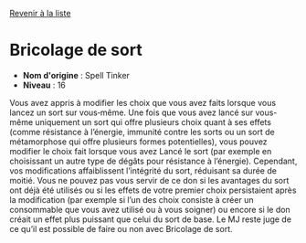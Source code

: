 [Revenir à la liste](..)

# Bricolage de sort

 * **Nom d'origine** : Spell Tinker
 * **Niveau** : 16


<p>Vous avez appris à modifier les choix que vous avez faits lorsque vous lancez un sort sur vous‑même. Une fois que vous avez lancé sur vous-même uniquement un sort qui offre plusieurs choix quant à ses effets (comme résistance à l’énergie, immunité contre les sorts ou un sort de métamorphose qui offre plusieurs formes potentielles), vous pouvez modifier le choix fait lorsque vous avez Lancé le sort (par exemple en choisissant un autre type de dégâts pour résistance à l’énergie). Cependant, vos modifications affaiblissent l’intégrité du sort, réduisant sa durée de moitié. Vous ne pouvez pas vous servir de ce don si les avantages du sort ont déjà été utilisés ou si les effets de votre premier choix persistaient après la modification (par exemple si l’un des choix consiste à créer un consommable que vous avez utilisé ou à vous soigner) ou encore si le don créait un effet plus puissant que celui du sort de base. Le MJ reste juge de ce qu’il est possible de faire ou non avec Bricolage de sort.</p>